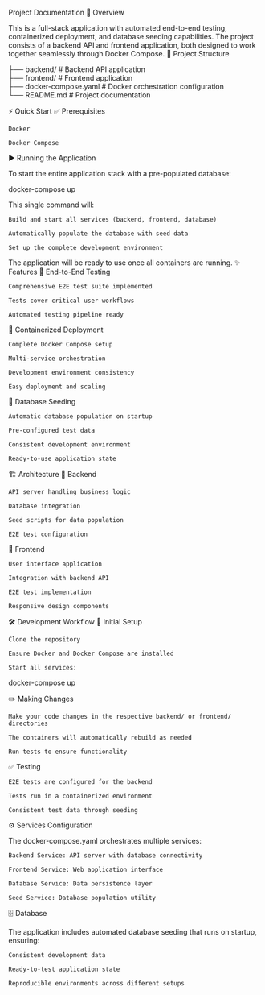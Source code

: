 Project Documentation
📄 Overview

This is a full-stack application with automated end-to-end testing, containerized deployment, and database seeding capabilities. The project consists of a backend API and frontend application, both designed to work together seamlessly through Docker Compose.
📁 Project Structure

├── backend/               # Backend API application  
├── frontend/              # Frontend application  
├── docker-compose.yaml    # Docker orchestration configuration  
└── README.md              # Project documentation  

⚡ Quick Start
✅ Prerequisites

    Docker

    Docker Compose

▶️ Running the Application

To start the entire application stack with a pre-populated database:

docker-compose up

This single command will:

    Build and start all services (backend, frontend, database)

    Automatically populate the database with seed data

    Set up the complete development environment

The application will be ready to use once all containers are running.
✨ Features
🧪 End-to-End Testing

    Comprehensive E2E test suite implemented

    Tests cover critical user workflows

    Automated testing pipeline ready

🐳 Containerized Deployment

    Complete Docker Compose setup

    Multi-service orchestration

    Development environment consistency

    Easy deployment and scaling

🌱 Database Seeding

    Automatic database population on startup

    Pre-configured test data

    Consistent development environment

    Ready-to-use application state

🏗️ Architecture
🔧 Backend

    API server handling business logic

    Database integration

    Seed scripts for data population

    E2E test configuration

🎨 Frontend

    User interface application

    Integration with backend API

    E2E test implementation

    Responsive design components

🛠️ Development Workflow
🧰 Initial Setup

    Clone the repository

    Ensure Docker and Docker Compose are installed

    Start all services:

docker-compose up

✏️ Making Changes

    Make your code changes in the respective backend/ or frontend/ directories

    The containers will automatically rebuild as needed

    Run tests to ensure functionality

✅ Testing

    E2E tests are configured for the backend

    Tests run in a containerized environment

    Consistent test data through seeding

⚙️ Services Configuration

The docker-compose.yaml orchestrates multiple services:

    Backend Service: API server with database connectivity

    Frontend Service: Web application interface

    Database Service: Data persistence layer

    Seed Service: Database population utility

🗄️ Database

The application includes automated database seeding that runs on startup, ensuring:

    Consistent development data

    Ready-to-test application state

    Reproducible environments across different setups
